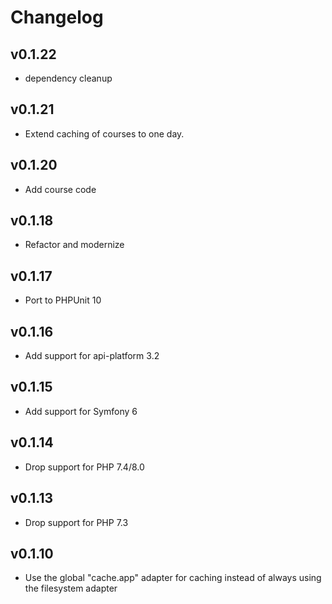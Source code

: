 # Changelog

## v0.1.22

* dependency cleanup

## v0.1.21

* Extend caching of courses to one day.

## v0.1.20

* Add course code

## v0.1.18

* Refactor and modernize

## v0.1.17

* Port to PHPUnit 10

## v0.1.16

* Add support for api-platform 3.2

## v0.1.15

* Add support for Symfony 6

## v0.1.14

* Drop support for PHP 7.4/8.0

## v0.1.13

* Drop support for PHP 7.3

## v0.1.10

* Use the global "cache.app" adapter for caching instead of always using the filesystem adapter